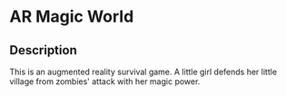 # AR Magic World

## Description
This is an augmented reality survival game. A little girl defends her little village from zombies' attack with her magic power.